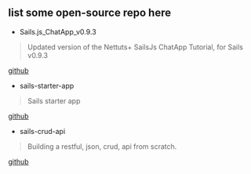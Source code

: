 ## list some open-source repo here

* Sails.js_ChatApp_v0.9.3

> Updated version of the Nettuts+ SailsJs ChatApp Tutorial, for Sails v0.9.3

[github](https://github.com/ichabodcole/Sails.js_ChatApp_v0.9.3)

* sails-starter-app

> Sails starter app

[github](https://github.com/ragulka/sails-starter-app)

* sails-crud-api

> Building a restful, json, crud, api from scratch.

[github](https://github.com/irlnathan/sails-crud-api)
